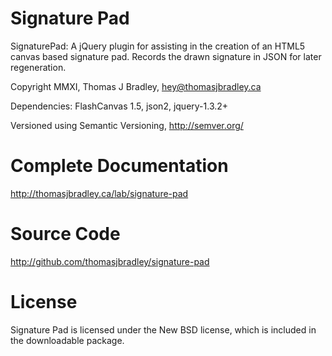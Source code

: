 # Signature Pad
SignaturePad: A jQuery plugin for assisting in the creation of an HTML5 canvas based signature pad. Records the drawn signature in JSON for later regeneration.

Copyright MMXI, Thomas J Bradley, <hey@thomasjbradley.ca>

Dependencies: FlashCanvas 1.5, json2, jquery-1.3.2+

Versioned using Semantic Versioning, <http://semver.org/>

# Complete Documentation
<http://thomasjbradley.ca/lab/signature-pad>

# Source Code
<http://github.com/thomasjbradley/signature-pad>

# License
Signature Pad is licensed under the New BSD license, which is included in the downloadable package.
